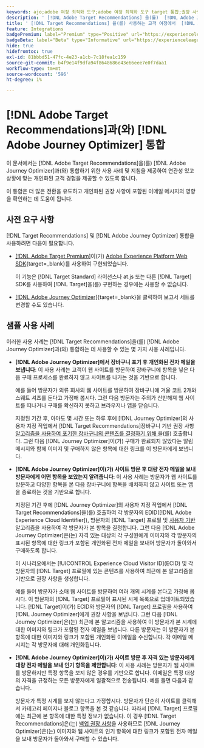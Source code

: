 ```yaml
---
keywords: ajo;adobe 여정 최적화 도구;adobe 여정 최적화 도구 target 통합;권장 사항;target 권장 사항;통합
description: ' [!DNL Adobe Target Recommendations] 을(를)  [!DNL Adobe Journey Optimizer]과(와) 통합합니다.'
title: ' [!DNL Target Recommendations] 을(를) 사용하는 고객 여정에서  [!DNL Adobe Journey Optimizer]을(를) 사용하려면 어떻게 합니까?'
feature: Integrations
badgePremium: label="Premium" type="Positive" url="https://experienceleague.adobe.com/docs/target/using/introduction/intro.html?lang=en#premium newtab=true" tooltip="Target Premium에 포함된 내용을 확인합니다."
badgeBeta: label="Beta" type="Informative" url="https://experienceleague.adobe.com/docs/target/using/introduction/intro.html#beta newtab=true" tooltip=" [!DNL Adobe Target]의 Beta 기능"
hide: true
hidefromtoc: true
exl-id: 81bbbd51-47fc-4e23-a1cb-7c18fea1c159
source-git-commit: b4f9e14f9dfa94f8648686e43e66eee7e0f7daa1
workflow-type: tm+mt
source-wordcount: '596'
ht-degree: 1%

---
```


# [!DNL Adobe Target Recommendations]과(와) [!DNL Adobe Journey Optimizer] 통합

이 문서에서는 [!DNL Adobe Target Recommendations]을(를) [!DNL Adobe Journey Optimizer]과(와) 통합하기 위한 사용 사례 및 지침을 제공하여 연관성 있고 상황에 맞는 개인화된 고객 경험을 제공할 수 있도록 합니다.

이 통합은 더 많은 전환을 유도하고 개인화된 권장 사항이 포함된 이메일 메시지의 영향을 확인하는 데 도움이 됩니다.

## 사전 요구 사항

[!DNL Target Recommendations] 및 [!DNL Adobe Journey Optimizer] 통합을 사용하려면 다음이 필요합니다.

* [[!DNL Adobe Target Premium]](/help/main/c-intro/intro.md#premium)이(가) [Adobe Experience Platform Web SDK](https://experienceleague.adobe.com/en/docs/target-dev/developer/client-side/aep-web-sdk){target=_blank}를 사용하여 구현되었습니다.

  이 기능은 [!DNL Target Standard] 라이선스나 at.js 또는 다른 [!DNL Target] SDK를 사용하여 [!DNL Target]을(를) 구현하는 경우에는 사용할 수 없습니다.

* [[!DNL Adobe Journey Optimizer]](https://experienceleague.adobe.com/en/docs/journey-optimizer/using/ajo-home){target=_blank}을 클릭하여 보고서 세트를 변경할 수도 있습니다.

## 샘플 사용 사례

이러한 사용 사례는 [!DNL Target Recommendations]을(를) [!DNL Adobe Journey Optimizer]과(와) 통합하는 데 사용할 수 있는 몇 가지 사용 사례입니다.

* **[!DNL Adobe Journey Optimizer]에서 장바구니 포기 후 개인화된 전자 메일을 보냅니다**: 이 사용 사례는 고객이 웹 사이트를 방문하여 장바구니에 항목을 넣은 다음 구매 프로세스를 완료하지 않고 사이트를 나가는 것을 기반으로 합니다.

  예를 들어 방문자가 의류 회사의 웹 사이트를 방문하여 장바구니에 겨울 코트 2개와 스웨트 셔츠를 둔다고 가정해 봅시다. 그런 다음 방문자는 주의가 산만해져 웹 사이트를 떠나거나 구매를 확신하지 못하고 브라우저나 앱을 닫습니다.

  지정된 기간 후, 아마도 몇 시간 또는 하루 후에 [!DNL Journey Optimizer]의 사용자 지정 작업에서 [!DNL Target Recommendations]장바구니 기반 권장 사항[ 알고리즘을 사용하여 포기한 장바구니의 콘텐츠를 결정하기 위해 ](/help/main/c-recommendations/c-algorithms/base-the-recommendation-on-a-recommendation-key.md)을(를) 호출합니다. 그런 다음 [!DNL Journey Optimizer]이(가) 구매가 완료되지 않았다는 알림 메시지와 함께 이미지 및 구매하지 않은 항목에 대한 링크를 이 방문자에게 보냅니다.

* **[!DNL Adobe Journey Optimizer]이(가) 사이트 방문 후 대량 전자 메일을 보내 방문자에게 어떤 항목을 보았는지 알려줍니다**: 이 사용 사례는 방문자가 웹 사이트를 방문하고 다양한 항목을 본 다음 장바구니에 항목을 배치하지 않고 사이트 또는 앱을 종료하는 것을 기반으로 합니다.

  지정된 기간 후에 [!DNL Journey Optimizer]의 사용자 지정 작업에서 [!DNL Target Recommendations]을(를) 호출하여 각 방문자의 EDID([!DNL Adobe Experience Cloud Identifier]), 방문자의 [!DNL Target] 프로필 및 [사용자 기반](/help/main/c-recommendations/c-algorithms/base-the-recommendation-on-a-recommendation-key.md) 알고리즘을 사용하여 각 방문자가 본 항목을 결정합니다. 그런 다음 [!DNL Adobe Journey Optimizer]은(는) 자격 있는 대상의 각 구성원에게 이미지와 각 방문자의 표시된 항목에 대한 링크가 포함된 개인화된 전자 메일을 보내어 방문자가 돌아와서 구매하도록 합니다.

  이 시나리오에서는 [!UICONTROL Experience Cloud Visitor ID]&#x200B;(ECID) 및 각 방문자의 [!DNL Target] 프로필에 있는 콘텐츠를 사용하여 최근에 본 알고리즘을 기반으로 권장 사항을 생성합니다.

  예를 들어 방문자가 소매 웹 사이트를 방문하여 여러 개의 시계를 본다고 가정해 봅시다. 이 방문자의 [!DNL Target] 프로필이 표시된 시계 목록으로 업데이트되었습니다. [!DNL Target]이(가) ECID와 방문자의 [!DNL Target] 프로필을 사용하여 [!DNL Journey Optimizer]에게 권장 사항을 보냅니다. 그런 다음 [!DNL Journey Optimizer]은(는) 최근에 본 알고리즘을 사용하여 이 방문자가 본 시계에 대한 이미지와 링크가 포함된 전자 메일을 보냅니다. 다른 방문자는 이 방문자가 본 항목에 대한 이미지와 링크가 포함된 개인화된 이메일을 수신합니다. 각 이메일 메시지는 각 방문자에 대해 개인화됩니다.

* **[!DNL Adobe Journey Optimizer]이(가) 사이트 방문 후 자격 있는 방문자에게 대량 전자 메일을 보내 인기 항목을 제안합니다**: 이 사용 사례는 방문자가 웹 사이트를 방문하지만 특정 항목을 보지 않은 경우를 기반으로 합니다. 이메일은 특정 대상의 자격을 규정하는 모든 방문자에게 일괄적으로 전송됩니다. 예를 들면 다음과 같습니다.

  방문자가 특정 시계를 보지 않는다고 가정합시다. 방문자가 단순히 사이트를 클릭해서 카테고리 페이지나 블로그 항목을 본 것 같습니다. 따라서 [!DNL Target] 프로필에는 최근에 본 항목에 대한 특정 정보가 없습니다. 이 경우 [!DNL Target Recommendations]은(는) [백업 권장 사항](/help/main/c-recommendations/c-algorithms/backup-recs.md)을 사용하므로 [!DNL Journey Optimizer]은(는) 이미지와 웹 사이트의 인기 항목에 대한 링크가 포함된 전자 메일을 보내 방문자가 돌아와서 구매할 수 있습니다.
